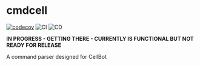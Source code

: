 # cmdcell

[![codecov](https://codecov.io/gh/willumz/cmdcell/branch/master/graph/badge.svg?token=XYTNQSVAS5)](https://codecov.io/gh/willumz/cmdcell)
![CI](https://github.com/willumz/cmdcell/actions/workflows/ci.js.yml/badge.svg)
![CD](https://github.com/willumz/cmdcell/actions/workflows/cd.js.yml/badge.svg)

**IN PROGRESS - GETTING THERE - CURRENTLY IS FUNCTIONAL BUT NOT READY FOR RELEASE**

A command parser designed for CellBot
